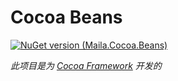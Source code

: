 # Cocoa Beans

[![NuGet version (Maila.Cocoa.Beans)](https://img.shields.io/nuget/v/Maila.Cocoa.Beans.svg?style=flat)](https://www.nuget.org/packages/Maila.Cocoa.Beans/)

*此项目是为 [Cocoa Framework](https://github.com/Miyakowww/CocoaFramework) 开发的*